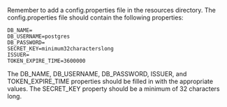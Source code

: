 Remember to add a config.properties file in the resources directory. The config.properties file should contain the following properties:
```
DB_NAME=
DB_USERNAME=postgres
DB_PASSWORD=
SECRET_KEY=minimum32characterslong
ISSUER=
TOKEN_EXPIRE_TIME=3600000
```
The DB_NAME, DB_USERNAME, DB_PASSWORD, ISSUER, and TOKEN_EXPIRE_TIME properties should be filled in with the appropriate values. The SECRET_KEY property should be a minimum of 32 characters long.
